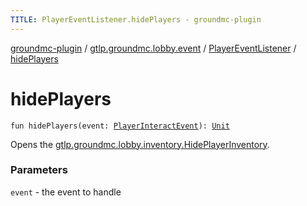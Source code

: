 ```yaml
---
TITLE: PlayerEventListener.hidePlayers - groundmc-plugin
---
```


[groundmc-plugin](../../index.html) / [gtlp.groundmc.lobby.event](../index.html) / [PlayerEventListener](index.html) / [hidePlayers](.)

# hidePlayers

`fun hidePlayers(event: `[`PlayerInteractEvent`](https://hub.spigotmc.org/javadocs/spigot/org/bukkit/event/player/PlayerInteractEvent.html)`): `[`Unit`](https://kotlinlang.org/api/latest/jvm/stdlib/kotlin/-unit/index.html)

Opens the [gtlp.groundmc.lobby.inventory.HidePlayerInventory](../../gtlp.groundmc.lobby.inventory/-hide-player-inventory/index.html).

### Parameters

`event` - the event to handle
